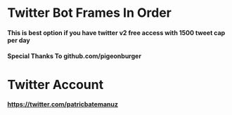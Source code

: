 # Twitter Bot Frames In Order 
#### This is best option if you have twitter v2 free access with 1500 tweet cap per day

#### Special Thanks To github.com/pigeonburger

# Twitter Account
#### https://twitter.com/patricbatemanuz
